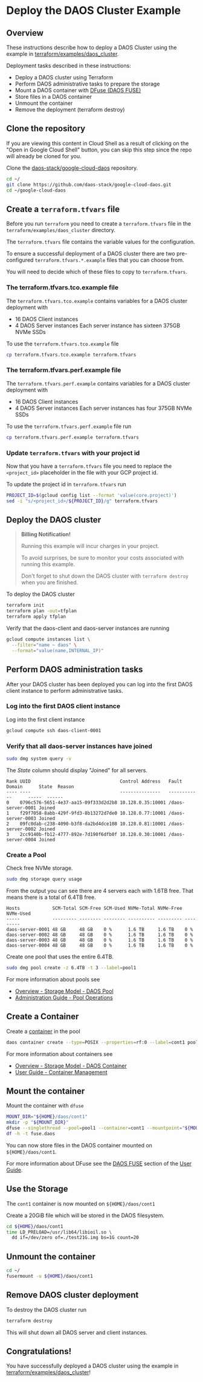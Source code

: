 # Deploy the DAOS Cluster Example

## Overview

These instructions describe how to deploy a DAOS Cluster using the example in [terraform/examples/daos_cluster](../terraform/examples/daos_cluster).

Deployment tasks described in these instructions:

- Deploy a DAOS cluster using Terraform
- Perform DAOS administrative tasks to prepare the storage
- Mount a DAOS container with [DFuse (DAOS FUSE)](https://docs.daos.io/v2.0/user/filesystem/?h=dfuse#dfuse-daos-fuse)
- Store files in a DAOS container
- Unmount the container
- Remove the deployment (terraform destroy)

## Clone the repository

If you are viewing this content in Cloud Shell as a result of clicking on the "Open in Google Cloud Shell" button, you can skip this step since the repo will already be cloned for you.

Clone the [daos-stack/google-cloud-daos](https://github.com/daos-stack/google-cloud-daos) repository.

```bash
cd ~/
git clone https://github.com/daos-stack/google-cloud-daos.git
cd ~/google-cloud-daos
```

## Create a `terraform.tfvars` file

Before you run `terraform` you need to create a `terraform.tfvars` file in the `terraform/examples/daos_cluster` directory.

The `terraform.tfvars` file contains the variable values for the configuration.

To ensure a successful deployment of a DAOS cluster there are two pre-configured `terraform.tfvars.*.example` files that you can choose from.

You will need to decide which of these files to copy to `terraform.tfvars`.

### The terraform.tfvars.tco.example file

The `terraform.tfvars.tco.example` contains variables for a DAOS cluster deployment with
- 16 DAOS Client instances
- 4 DAOS Server instances
  Each server instance has sixteen 375GB NVMe SSDs

To use the `terraform.tfvars.tco.example` file

```bash
cp terraform.tfvars.tco.example terraform.tfvars
```

### The terraform.tfvars.perf.example file

The `terraform.tfvars.perf.example` contains variables for a DAOS cluster deployment with
- 16 DAOS Client instances
- 4 DAOS Server instances
  Each server instances has four 375GB NVMe SSDs

To use the ```terraform.tfvars.perf.example``` file run

```bash
cp terraform.tfvars.perf.example terraform.tfvars
```

### Update `terraform.tfvars` with your project id

Now that you have a `terraform.tfvars` file you need to replace the `<project_id>` placeholder in the file with your GCP project id.

To update the project id in `terraform.tfvars` run

```bash
PROJECT_ID=$(gcloud config list --format 'value(core.project)')
sed -i "s/<project_id>/${PROJECT_ID}/g" terraform.tfvars
```

## Deploy the DAOS cluster

> **Billing Notification!**
>
> Running this example will incur charges in your project.
>
> To avoid surprises, be sure to monitor your costs associated with running this example.
>
> Don't forget to shut down the DAOS cluster with `terraform destroy` when you are finished.

To deploy the DAOS cluster

```bash
terraform init
terraform plan -out=tfplan
terraform apply tfplan
```

Verify that the daos-client and daos-server instances are running

```bash
gcloud compute instances list \
  --filter="name ~ daos" \
  --format="value(name,INTERNAL_IP)"
```

## Perform DAOS administration tasks

After your DAOS cluster has been deployed you can log into the first DAOS client instance to perform administrative tasks.

### Log into the first DAOS client instance

Log into the first client instance

```bash
gcloud compute ssh daos-client-0001
```

### Verify that all daos-server instances have joined

```bash
sudo dmg system query -v
```

The *State* column should display "Joined" for all servers.

```
Rank UUID                                 Control Address   Fault Domain      State  Reason
---- ----                                 ---------------   ------------      -----  ------
0    0796c576-5651-4e37-aa15-09f333d2d2b8 10.128.0.35:10001 /daos-server-0001 Joined
1    f29f7058-8abb-429f-9fd3-8b13272d7de0 10.128.0.77:10001 /daos-server-0003 Joined
2    09fc0dab-c238-4090-b3f8-da2bd4dce108 10.128.0.81:10001 /daos-server-0002 Joined
3    2cc9140b-fb12-4777-892e-7d190f6dfb0f 10.128.0.30:10001 /daos-server-0004 Joined
```

### Create a Pool

Check free NVMe storage.

```bash
sudo dmg storage query usage
```

From the output you can see there are 4 servers each with 1.6TB free. That means there is a total of 6.4TB free.

```
Hosts            SCM-Total SCM-Free SCM-Used NVMe-Total NVMe-Free NVMe-Used
-----            --------- -------- -------- ---------- --------- ---------
daos-server-0001 48 GB     48 GB    0 %      1.6 TB     1.6 TB    0 %
daos-server-0002 48 GB     48 GB    0 %      1.6 TB     1.6 TB    0 %
daos-server-0003 48 GB     48 GB    0 %      1.6 TB     1.6 TB    0 %
daos-server-0004 48 GB     48 GB    0 %      1.6 TB     1.6 TB    0 %
```

Create one pool that uses the entire 6.4TB.

```bash
sudo dmg pool create -z 6.4TB -t 3 --label=pool1
```

For more information about pools see

- [Overview - Storage Model - DAOS Pool](https://docs.daos.io/latest/overview/storage/#daos-pool)
- [Administration Guide - Pool Operations](https://docs.daos.io/latest/admin/pool_operations/)


## Create a Container

Create a [container](https://docs.daos.io/latest/overview/storage/#daos-container) in the pool

```bash
daos container create --type=POSIX --properties=rf:0 --label=cont1 pool1
```

For more information about containers see

- [Overview - Storage Model - DAOS Container](https://docs.daos.io/latest/overview/storage/#daos-container)
- [User Guide - Container Management](https://docs.daos.io/latest/user/container/?h=container)

## Mount the container

Mount the container with `dfuse`

```bash
MOUNT_DIR="${HOME}/daos/cont1"
mkdir -p "${MOUNT_DIR}"
dfuse --singlethread --pool=pool1 --container=cont1 --mountpoint="${MOUNT_DIR}"
df -h -t fuse.daos
```

You can now store files in the DAOS container mounted on `${HOME}/daos/cont1`.

For more information about DFuse see the [DAOS FUSE](https://docs.daos.io/latest/user/filesystem/?h=dfuse#dfuse-daos-fuse) section of the [User Guide](https://docs.daos.io/latest/user/workflow/).

## Use the Storage

The `cont1` container is now mounted on `${HOME}/daos/cont1`

Create a 20GiB file which will be stored in the DAOS filesystem.

```bash
cd ${HOME}/daos/cont1
time LD_PRELOAD=/usr/lib64/libioil.so \
  dd if=/dev/zero of=./test21G.img bs=1G count=20
```

## Unmount the container

```bash
cd ~/
fusermount -u ${HOME}/daos/cont1
```

## Remove DAOS cluster deployment

To destroy the DAOS cluster run

```bash
terraform destroy
```

This will shut down all DAOS server and client instances.

## Congratulations!

You have successfully deployed a DAOS cluster using the example in [terraform/examples/daos_cluster](../terraform/examples/daos_cluster)!
